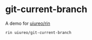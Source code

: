 # git-current-branch
A demo for [uiureo/rin](https://github.com/uiureo/rin)

``` sh
rin uiureo/git-current-branch
```
